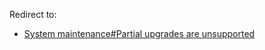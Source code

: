 Redirect to:

*   [System maintenance#Partial upgrades are unsupported](/index.php/System_maintenance#Partial_upgrades_are_unsupported "System maintenance")